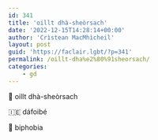```yaml
---
id: 341
title: 'oillt dhà-sheòrsach'
date: '2022-12-15T14:28:14+00:00'
author: 'Crìstean MacMhìcheil'
layout: post
guid: 'https://faclair.lgbt/?p=341'
permalink: /oillt-dha%e2%80%91sheorsach/
categories:
    - gd
---
```


&#x1f3f4;&#xe0067;&#xe0062;&#xe0073;&#xe0063;&#xe0074;&#xe007f; oillt dhà-sheòrsach

&#x1f1ee;&#x1f1ea; dáfoibé

&#x1f3f4;&#xe0067;&#xe0062;&#xe0065;&#xe006e;&#xe0067;&#xe007f; biphobia